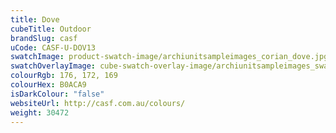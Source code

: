 ```yaml
---
title: Dove
cubeTitle: Outdoor
brandSlug: casf
uCode: CASF-U-DOV13
swatchImage: product-swatch-image/archiunitsampleimages_corian_dove.jpg
swatchOverlayImage: cube-swatch-overlay-image/archiunitsampleimages_swatch_overlay_corian.png
colourRgb: 176, 172, 169
colourHex: B0ACA9
isDarkColour: "false"
websiteUrl: http://casf.com.au/colours/
weight: 30472
---
```

